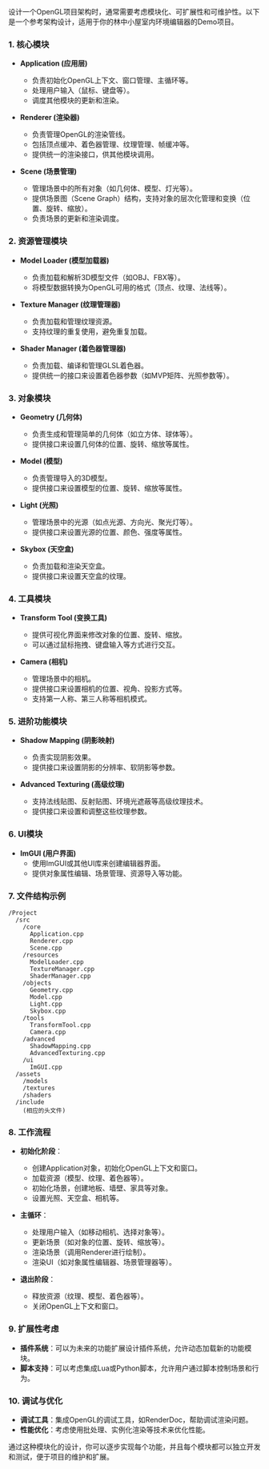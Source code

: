设计一个OpenGL项目架构时，通常需要考虑模块化、可扩展性和可维护性。以下是一个参考架构设计，适用于你的林中小屋室内环境编辑器的Demo项目。

### 1. **核心模块**
   - **Application (应用层)**
     - 负责初始化OpenGL上下文、窗口管理、主循环等。
     - 处理用户输入（鼠标、键盘等）。
     - 调度其他模块的更新和渲染。

   - **Renderer (渲染器)**
     - 负责管理OpenGL的渲染管线。
     - 包括顶点缓冲、着色器管理、纹理管理、帧缓冲等。
     - 提供统一的渲染接口，供其他模块调用。

   - **Scene (场景管理)**
     - 管理场景中的所有对象（如几何体、模型、灯光等）。
     - 提供场景图（Scene Graph）结构，支持对象的层次化管理和变换（位置、旋转、缩放）。
     - 负责场景的更新和渲染调度。

### 2. **资源管理模块**
   - **Model Loader (模型加载器)**
     - 负责加载和解析3D模型文件（如OBJ、FBX等）。
     - 将模型数据转换为OpenGL可用的格式（顶点、纹理、法线等）。

   - **Texture Manager (纹理管理器)**
     - 负责加载和管理纹理资源。
     - 支持纹理的重复使用，避免重复加载。

   - **Shader Manager (着色器管理器)**
     - 负责加载、编译和管理GLSL着色器。
     - 提供统一的接口来设置着色器参数（如MVP矩阵、光照参数等）。

### 3. **对象模块**
   - **Geometry (几何体)**
     - 负责生成和管理简单的几何体（如立方体、球体等）。
     - 提供接口来设置几何体的位置、旋转、缩放等属性。

   - **Model (模型)**
     - 负责管理导入的3D模型。
     - 提供接口来设置模型的位置、旋转、缩放等属性。

   - **Light (光照)**
     - 管理场景中的光源（如点光源、方向光、聚光灯等）。
     - 提供接口来设置光源的位置、颜色、强度等属性。

   - **Skybox (天空盒)**
     - 负责加载和渲染天空盒。
     - 提供接口来设置天空盒的纹理。

### 4. **工具模块**
   - **Transform Tool (变换工具)**
     - 提供可视化界面来修改对象的位置、旋转、缩放。
     - 可以通过鼠标拖拽、键盘输入等方式进行交互。

   - **Camera (相机)**
     - 管理场景中的相机。
     - 提供接口来设置相机的位置、视角、投影方式等。
     - 支持第一人称、第三人称等相机模式。

### 5. **进阶功能模块**
   - **Shadow Mapping (阴影映射)**
     - 负责实现阴影效果。
     - 提供接口来设置阴影的分辨率、软阴影等参数。

   - **Advanced Texturing (高级纹理)**
     - 支持法线贴图、反射贴图、环境光遮蔽等高级纹理技术。
     - 提供接口来设置和调整这些纹理参数。

### 6. **UI模块**
   - **ImGUI (用户界面)**
     - 使用ImGUI或其他UI库来创建编辑器界面。
     - 提供对象属性编辑、场景管理、资源导入等功能。

### 7. **文件结构示例**
```
/Project
  /src
    /core
      Application.cpp
      Renderer.cpp
      Scene.cpp
    /resources
      ModelLoader.cpp
      TextureManager.cpp
      ShaderManager.cpp
    /objects
      Geometry.cpp
      Model.cpp
      Light.cpp
      Skybox.cpp
    /tools
      TransformTool.cpp
      Camera.cpp
    /advanced
      ShadowMapping.cpp
      AdvancedTexturing.cpp
    /ui
      ImGUI.cpp
  /assets
    /models
    /textures
    /shaders
  /include
    (相应的头文件)
```

### 8. **工作流程**
   - **初始化阶段**：
     - 创建Application对象，初始化OpenGL上下文和窗口。
     - 加载资源（模型、纹理、着色器等）。
     - 初始化场景，创建地板、墙壁、家具等对象。
     - 设置光照、天空盒、相机等。

   - **主循环**：
     - 处理用户输入（如移动相机、选择对象等）。
     - 更新场景（如对象的位置、旋转、缩放等）。
     - 渲染场景（调用Renderer进行绘制）。
     - 渲染UI（如对象属性编辑器、场景管理器等）。

   - **退出阶段**：
     - 释放资源（纹理、模型、着色器等）。
     - 关闭OpenGL上下文和窗口。

### 9. **扩展性考虑**
   - **插件系统**：可以为未来的功能扩展设计插件系统，允许动态加载新的功能模块。
   - **脚本支持**：可以考虑集成Lua或Python脚本，允许用户通过脚本控制场景和行为。

### 10. **调试与优化**
   - **调试工具**：集成OpenGL的调试工具，如RenderDoc，帮助调试渲染问题。
   - **性能优化**：考虑使用批处理、实例化渲染等技术来优化性能。

通过这种模块化的设计，你可以逐步实现每个功能，并且每个模块都可以独立开发和测试，便于项目的维护和扩展。